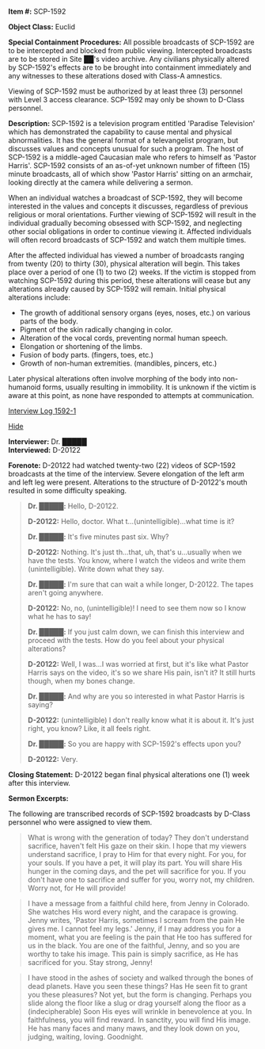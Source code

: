**Item #:** SCP-1592

**Object Class:** Euclid

**Special Containment Procedures:** All possible broadcasts of SCP-1592 are to be intercepted and blocked from public viewing. Intercepted broadcasts are to be stored in Site ██'s video archive. Any civilians physically altered by SCP-1592's effects are to be brought into containment immediately and any witnesses to these alterations dosed with Class-A amnestics.

Viewing of SCP-1592 must be authorized by at least three (3) personnel with Level 3 access clearance. SCP-1592 may only be shown to D-Class personnel.

**Description:** SCP-1592 is a television program entitled 'Paradise Television' which has demonstrated the capability to cause mental and physical abnormalities. It has the general format of a televangelist program, but discusses values and concepts unusual for such a program. The host of SCP-1592 is a middle-aged Caucasian male who refers to himself as 'Pastor Harris'. SCP-1592 consists of an as-of-yet unknown number of fifteen (15) minute broadcasts, all of which show 'Pastor Harris' sitting on an armchair, looking directly at the camera while delivering a sermon.

When an individual watches a broadcast of SCP-1592, they will become interested in the values and concepts it discusses, regardless of previous religious or moral orientations. Further viewing of SCP-1592 will result in the individual gradually becoming obsessed with SCP-1592, and neglecting other social obligations in order to continue viewing it. Affected individuals will often record broadcasts of SCP-1592 and watch them multiple times.

After the affected individual has viewed a number of broadcasts ranging from twenty (20) to thirty (30), physical alteration will begin. This takes place over a period of one (1) to two (2) weeks. If the victim is stopped from watching SCP-1592 during this period, these alterations will cease but any alterations already caused by SCP-1592 will remain. Initial physical alterations include:

*   The growth of additional sensory organs (eyes, noses, etc.) on various parts of the body.
*   Pigment of the skin radically changing in color.
*   Alteration of the vocal cords, preventing normal human speech.
*   Elongation or shortening of the limbs.
*   Fusion of body parts. (fingers, toes, etc.)
*   Growth of non-human extremities. (mandibles, pincers, etc.)

Later physical alterations often involve morphing of the body into non-humanoid forms, usually resulting in immobility. It is unknown if the victim is aware at this point, as none have responded to attempts at communication.

[Interview Log 1592-1](javascript:;)

[Hide](javascript:;)

**Interviewer:** Dr. █████  
**Interviewed:** D-20122

**Forenote:** D-20122 had watched twenty-two (22) videos of SCP-1592 broadcasts at the time of the interview. Severe elongation of the left arm and left leg were present. Alterations to the structure of D-20122's mouth resulted in some difficulty speaking.

> **<Begin Interview>**
> 
> **Dr. █████:** Hello, D-20122.
> 
> **D-20122:** Hello, doctor. What t…(unintelligible)…what time is it?
> 
> **Dr. █████:** It's five minutes past six. Why?
> 
> **D-20122:** Nothing. It's just th…that, uh, that's u…usually when we have the tests. You know, where I watch the videos and write them (unintelligible). Write down what they say.
> 
> **Dr. █████:** I'm sure that can wait a while longer, D-20122. The tapes aren't going anywhere.
> 
> **D-20122:** No, no, (unintelligible)! I need to see them now so I know what he has to say!
> 
> **Dr. █████:** If you just calm down, we can finish this interview and proceed with the tests. How do you feel about your physical alterations?
> 
> **D-20122:** Well, I was…I was worried at first, but it's like what Pastor Harris says on the video, it's so we share His pain, isn't it? It still hurts though, when my bones change.
> 
> **Dr. █████:** And why are you so interested in what Pastor Harris is saying?
> 
> **D-20122:** (unintelligible) I don't really know what it is about it. It's just right, you know? Like, it all feels right.
> 
> **Dr. █████:** So you are happy with SCP-1592's effects upon you?
> 
> **D-20122:** Very.
> 
> **<End Interview>**

**Closing Statement:** D-20122 began final physical alterations one (1) week after this interview.

**Sermon Excerpts:**

The following are transcribed records of SCP-1592 broadcasts by D-Class personnel who were assigned to view them.

> What is wrong with the generation of today? They don't understand sacrifice, haven't felt His gaze on their skin. I hope that my viewers understand sacrifice, I pray to Him for that every night. For you, for your souls. If you have a pet, it will play its part. You will share His hunger in the coming days, and the pet will sacrifice for you. If you don't have one to sacrifice and suffer for you, worry not, my children. Worry not, for He will provide!

> I have a message from a faithful child here, from Jenny in Colorado. She watches His word every night, and the carapace is growing. Jenny writes, 'Pastor Harris, sometimes I scream from the pain He gives me. I cannot feel my legs.' Jenny, if I may address you for a moment, what you are feeling is the pain that He too has suffered for us in the black. You are one of the faithful, Jenny, and so you are worthy to take his image. This pain is simply sacrifice, as He has sacrificed for you. Stay strong, Jenny!

> I have stood in the ashes of society and walked through the bones of dead planets. Have you seen these things? Has He seen fit to grant you these pleasures? Not yet, but the form is changing. Perhaps you slide along the floor like a slug or drag yourself along the floor as a (indecipherable) Soon His eyes will wrinkle in benevolence at you. In faithfulness, you will find reward. In sanctity, you will find His image. He has many faces and many maws, and they look down on you, judging, waiting, loving. Goodnight.